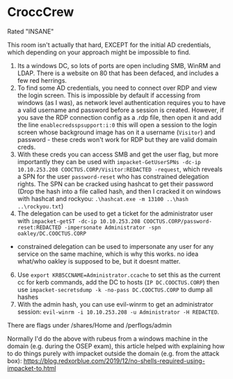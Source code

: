 # CroccCrew

Rated "INSANE"

This room isn't actually that hard, EXCEPT for the initial AD credentials, which depending on your approach might be impossible to find.

1. Its a windows DC, so lots of ports are open including SMB, WinRM and LDAP. There is a website on 80 that has been defaced, and includes a few red herrings.
2. To find some AD credentials, you need to connect over RDP and view the login screen. This is impossible by default if accessing from windows (as I was), as network level authentication requires you to have a valid username and password before a session is created. However, if you save the RDP connection config as a .rdp file, then open it and add the line `enablecredsspsupport:i:0` this will open a session to the login screen whose background image has on it a username (`Visitor`) and password - these creds won't work for RDP but they are valid domain creds.
3. With these creds you can access SMB and get the user flag, but more importantly they can be used with `impacket-GetUserSPNs -dc-ip 10.10.253.208 COOCTUS.CORP/Visitor:REDACTED -request`, which reveals a SPN for the user `password-reset` who has constrained delegation rights. The SPN can be cracked using hashcat to get their password (Drop the hash into a file called hash, and then I cracked it on windows with hashcat and rockyou: `.\hashcat.exe -m 13100 ..\hash ..\rockyou.txt`)
4. The delegation can be used to get a ticket for the administrator user with `impacket-getST -dc-ip 10.10.253.208 COOCTUS.CORP/password-reset:REDACTED -impersonate Administrator -spn oakley/DC.COOCTUS.CORP`
  - constrained delegation can be used to impersonate any user for any service on the same machine, which is why this works. no idea what/who oakley is supposed to be, but it doesnt matter.
6. Use `export KRB5CCNAME=Administrator.ccache` to set this as the current cc for kerb commands, add the DC to hosts (`IP DC.COOCTUS.CORP`) then use `impacket-secretsdump -k -no-pass DC.COOCTUS.CORP` to dump all hashes
7. With the admin hash, you can use evil-winrm to get an administrator session: `evil-winrm -i 10.10.253.208 -u Administrator -H REDACTED`.

There are flags under /shares/Home and /perflogs/admin

Normally I'd do the above with rubeus from a windows machine in the domain (e.g. during the OSEP exam), this article helped with explaining how to do things purely with impacket outside the domain (e.g. from the attack box): https://blog.redxorblue.com/2019/12/no-shells-required-using-impacket-to.html
